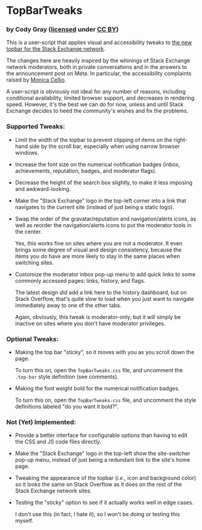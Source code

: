 # TopBarTweaks

### by Cody Gray ([licensed](LICENSE) under [CC BY](http://creativecommons.org/licenses/by/4.0/))

This is a user-script that applies visual and accessibility tweaks to [the new topbar for the Stack Exchange network](https://meta.stackexchange.com/questions/300829/new-top-bar-is-coming-to-the-stack-exchange-network).

The changes here are heavily inspired by the whinings of Stack Exchange network moderators, both in private conversations and in the answers to the announcement post on Meta. In particular, the accessibility complaints raised by [Monica Cellio](https://meta.stackexchange.com/a/300834).

A user-script is obviously not ideal for any number of reasons, including conditional availability, limited browser support, and decreases in rendering speed. However, it's the best we can do for now, unless and until Stack Exchange decides to heed the community's wishes and fix the problems.

### Supported Tweaks:

 - Limit the width of the topbar to prevent clipping of items on the right-hand side by the scroll bar, especially when using narrow browser windows.
 - Increase the font size on the numerical notification badges (inbox, achievements, reputation, badges, and moderator flags).
 - Decrease the height of the search box slightly, to make it less imposing and awkward-looking.
 - Make the "Stack Exchange" logo in the top-left corner into a link that navigates to the current site (instead of just being a static logo).
 - Swap the order of the gravatar/reputation and navigation/alerts icons, as well as reorder the navigation/alerts icons to put the moderator tools in the center.
 
   Yes, this works fine on sites where you are not a moderator. It even brings some degree of visual and design consistency, because the items you *do* have are more likely to stay in the same places when switching sites.
  
 - Customize the moderator inbox pop-up menu to add quick links to some commonly accessed pages: links, history, and flags.
 
   The latest design *did* add a link here to the history dashboard, but on Stack Overflow, that's quite slow to load when you just want to navigate immediately away to one of the other tabs.
 
   Again, obviously, this tweak is moderator-only, but it will simply be inactive on sites where you don't have moderator privileges.
 
### Optional Tweaks:

 - Making the top bar "sticky", so it moves with you as you scroll down the page.

   To turn this on, open the `TopBarTweaks.css` file, and uncomment the `.top-bar` style definition (see comments).

 - Making the font weight bold for the numerical notification badges.
 
   To turn this on, open the `TopBarTweaks.css` file, and uncomment the style definitions labeled "do you want it bold?".

### Not (Yet) Implemented:

 - Provide a better interface for configurable options than having to edit the CSS and JS code files directly.
 - Make the "Stack Exchange" logo in the top-left show the site-switcher pop-up menu, instead of just being a redundant link to the site's home page.
 - Tweaking the appearance of the topbar (*i.e.*, icon and background color) so it looks the same on Stack Overflow as it does on the rest of the Stack Exchange network sites.
 - Testing the "sticky" option to see if it actually works well in edge cases.

   I don't use this (in fact, I hate it), so I won't be doing or testing this myself.

